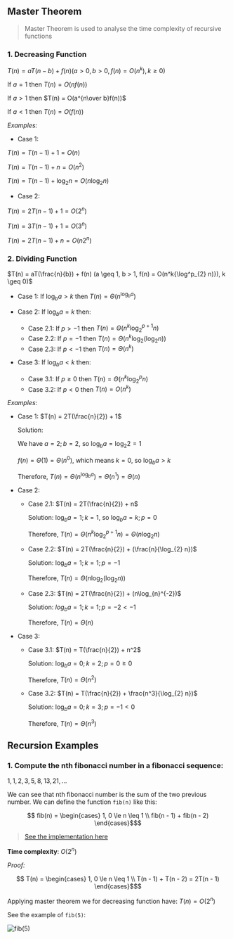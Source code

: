 ## Master Theorem

> Master Theorem is used to analyse the time complexity of recursive functions

### **1. Decreasing Function**

$T(n) = aT(n - b) + f(n) (a > 0, b > 0, f(n) = O(n^k), k \geq 0)$

If $a = 1$ then $T(n) = O(nf(n))$

If $a > 1$ then $T(n) = O(a^{n\over b}f(n))$

If $a < 1$ then $T(n) = O(f(n))$


_Examples:_

- Case 1:

$T(n) = T(n - 1) + 1 = O(n)$

$T(n) = T(n - 1) + n = O(n^2)$

$T(n) = T(n - 1) + \log_{2} n = O(n\log_{2} n)$


- Case 2:

$T(n) = 2T(n - 1) + 1 = O(2^n)$

$T(n) = 3T(n - 1) + 1 = O(3^n)$

$T(n) = 2T(n - 1) + n = O(n2^n)$

### **2. Dividing Function**

$T(n) = aT(\frac{n}{b}) + f(n) (a \geq 1, b > 1, f(n) = O(n^k{\log^p_{2} n)}), k \geq 0)$

- Case 1: If $\log_{b} a > k$ then $T(n) = Θ(n^{\log_{b} a})$

- Case 2: If $\log_{b} a = k$ then:
  - Case 2.1: If $p > -1$ then $T(n) = Θ({n^k\log^{p + 1}_{2} n})$
  - Case 2.2: If $p = -1$ then $T(n) = Θ(n^k\log_{2}{(\log_{2} n)})$
  - Case 2.3: If $p < -1$ then $T(n) = Θ(n^k)$
- Case 3: If $\log_{b} a < k$ then:
  - Case 3.1: If $p \geq 0$ then $T(n) = Θ(n^k{\log^p_{2} n})$
  - Case 3.2: If $p < 0$ then $T(n) = O(n^k)$

_Examples_:

- Case 1: $T(n) = 2T(\frac{n}{2}) + 1$

  Solution:

  We have $a = 2; b = 2$, so $\log_{b} a = \log_{2} 2 = 1$
                        
  $f(n) = Θ(1) = Θ(n^0)$, which means $k = 0$, so $\log_{b} a > k$

  Therefore, $T(n) = Θ(n^{\log_{b} a}) = Θ(n^1) = Θ(n)$

- Case 2:
  - Case 2.1: $T(n) = 2T(\frac{n}{2}) + n$
  
    Solution: $\log_{b} a = 1; k = 1$, so $\log_{b} a = k; p = 0$
    
    Therefore, $T(n) = Θ(n^k\log_{2}^{p + 1} n) = Θ(n\log_{2} n)$


  - Case 2.2: $T(n) = 2T(\frac{n}{2}) + (\frac{n}{\log_{2} n})$
    
    Solution: $\log_{b} a = 1; k = 1; p = -1$
    
    Therefore, $T(n) = Θ(n\log_{2}(\log_{2} n))$

  - Case 2.3: $T(n) = 2T(\frac{n}{2}) + (n\log_{n}^{-2})$
                    
    Solution: $log_{b} a = 1; k = 1; p = -2 < -1$
    
    Therefore, $T(n) = Θ(n)$

- Case 3:
  - Case 3.1: $T(n) = T(\frac{n}{2}) + n^2$
    
    Solution: $\log_{b} a = 0; k = 2; p = 0 \geq 0$
    
    Therefore, $T(n) = Θ(n^2)$

  - Case 3.2: $T(n) = T(\frac{n}{2}) + \frac{n^3}{\log_{2} n})$
    
    Solution: $\log_{b} a = 0; k = 3; p = -1 < 0$ 
    
    Therefore, $T(n) = Θ(n^3)$

## Recursion Examples

### **1. Compute the nth fibonacci number in a fibonacci sequence:**

$1, 1, 2, 3, 5, 8, 13, 21, ...$

We can see that nth fibonacci number is the sum of the two previous number. We can define the function `fib(n)` like this:

```math
  fib(n) = 
  \begin{cases} 
    1, 0 \le n \leq 1 \\ fib(n - 1) + fib(n - 2)
  \end{cases}$
```

> [See the implementation here](https://github.com/alphazero-wd/algorithms-and-data-structures/blob/1_recursion/fibonacci.py)

**Time complexity**: $O(2^n)$

_Proof:_

```math
    T(n) =
    \begin{cases} 
    1, 0 \le n \leq 1 \\ T(n - 1) + T(n - 2) = 2T(n - 1)
  \end{cases}$
```
Applying master theorem we for decreasing function have: $T(n) = O(2^n)$

See the example of `fib(5)`:

![fib(5)](https://upload.wikimedia.org/wikipedia/commons/thumb/e/ea/Fibonacci_Tree_5.svg/1280px-Fibonacci_Tree_5.svg.png)
